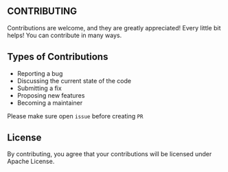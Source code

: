 ## CONTRIBUTING
Contributions are welcome, and they are greatly appreciated! Every little bit helps! You can contribute in many ways.
## Types of Contributions 
-   Reporting a bug
-   Discussing the current state of the code
-   Submitting a fix
-   Proposing new features
-   Becoming a maintainer

Please make sure open `issue` before creating `PR`

## License

By contributing, you agree that your contributions will be licensed under Apache License.